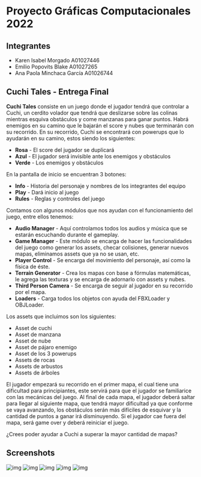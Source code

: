 # Proyecto Gráficas Computacionales 2022

## Integrantes
* Karen Isabel Morgado A01027446
* Emilio Popovits Blake A01027265
* Ana Paola Minchaca García A01026744

## Cuchi Tales - Entrega Final

**Cuchi Tales** consiste en un juego donde el jugador tendrá que controlar a Cuchi, un cerdito volador que tendrá que deslizarse sobre las colinas mientras esquiva obstáculos y come manzanas para ganar puntos. Habrá enemigos en su camino que le bajarán el score y nubes que terminarán con su recorrido. En su recorrido, Cuchi se encontrará con powerups que lo ayudarán en su camino, estos siendo los siguientes:
* **Rosa** - El score del jugador se duplicará
* **Azul** - El jugador será invisible ante los enemigos y obstáculos
* **Verde** - Los enemigos y obstáculos 

En la pantalla de inicio se encuentran 3 botones:
* **Info** - Historia del personaje y nombres de los integrantes del equipo
* **Play** - Dará inicio al juego
* **Rules** - Reglas y controles del juego

Contamos con algunos módulos que nos ayudan con el funcionamiento del juego, entre ellos tenemos:
* **Audio Manager** - Aquí controlamos todos los audios y música que se estarán escuchando durante el gameplay.
* **Game Manager** - Este módulo se encarga de hacer las funcionalidades del juego como generar los assets, checar colisiones, generar nuevos mapas, eliminamos assets que ya no se usan, etc.
* **Player Control** - Se encarga del movimiento del personaje, así como la física de éste.
* **Terrain Generator** - Crea los mapas con base a fórmulas matemáticas, le agrega las texturas y se encarga de adornarlo con assets y nubes.
* **Third Person Camera** - Se encarga de seguir al jugador en su recorrido por el mapa.
* **Loaders** - Carga todos los objetos con ayuda del FBXLoader y OBJLoader. 

Los assets que incluimos son los siguientes:
* Asset de cuchi
* Asset de manzana
* Asset de nube
* Asset de pájaro enemigo
* Asset de los 3 powerups
* Assets de rocas
* Assets de arbustos
* Assets de árboles

El jugador empezará su recorrido en el primer mapa, el cual tiene una dificultad para principiantes, este servirá para que el jugador se familiarice con las mecánicas del juego. Al final de cada mapa, el jugador deberá saltar para llegar al siguiente mapa, que tendrá mayor dificultad ya que conforme se vaya avanzando, los obstáculos serán más difíciles de esquivar y la cantidad de puntos a ganar irá disminuyendo. Si el jugador cae fuera del mapa, será game over y deberá reiniciar el juego. 

¿Crees poder ayudar a Cuchi a superar la mayor cantidad de mapas? 

## Screenshots
![img](https://media.discordapp.net/attachments/700933270614966334/988639615483277362/Captura_de_Pantalla_2022-06-20_a_las_22.00.28.png?width=2148&height=1138)
![img](https://media.discordapp.net/attachments/700933270614966334/988639919356399686/Captura_de_Pantalla_2022-06-20_a_las_22.01.54.png?width=2148&height=1138)
![img](https://media.discordapp.net/attachments/700933270614966334/988640120968187964/Captura_de_Pantalla_2022-06-20_a_las_22.02.44.png?width=2148&height=1137)
![img](https://media.discordapp.net/attachments/700933270614966334/988640540876754954/Captura_de_Pantalla_2022-06-20_a_las_22.04.26.png?width=2156&height=1138)
![img](https://media.discordapp.net/attachments/700933270614966334/988640808209113118/Captura_de_Pantalla_2022-06-20_a_las_22.05.20.png?width=2144&height=1138)


